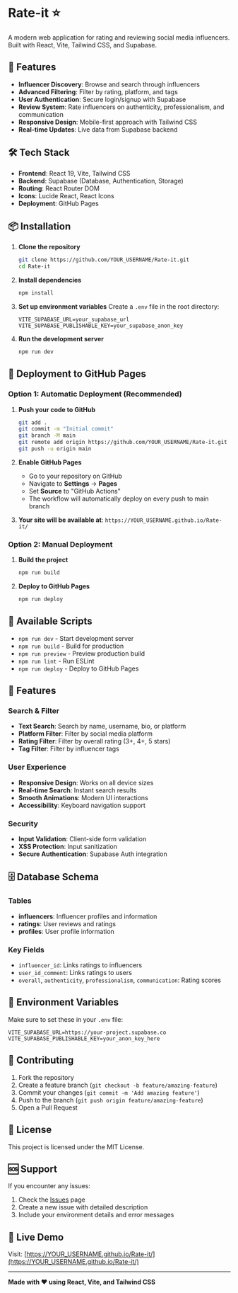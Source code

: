 # Rate-it ⭐

A modern web application for rating and reviewing social media influencers. Built with React, Vite, Tailwind CSS, and Supabase.

## 🚀 Features

- **Influencer Discovery**: Browse and search through influencers
- **Advanced Filtering**: Filter by rating, platform, and tags
- **User Authentication**: Secure login/signup with Supabase
- **Review System**: Rate influencers on authenticity, professionalism, and communication
- **Responsive Design**: Mobile-first approach with Tailwind CSS
- **Real-time Updates**: Live data from Supabase backend

## 🛠️ Tech Stack

- **Frontend**: React 19, Vite, Tailwind CSS
- **Backend**: Supabase (Database, Authentication, Storage)
- **Routing**: React Router DOM
- **Icons**: Lucide React, React Icons
- **Deployment**: GitHub Pages

## 📦 Installation

1. **Clone the repository**
   ```bash
   git clone https://github.com/YOUR_USERNAME/Rate-it.git
   cd Rate-it
   ```

2. **Install dependencies**
   ```bash
   npm install
   ```

3. **Set up environment variables**
   Create a `.env` file in the root directory:
   ```env
   VITE_SUPABASE_URL=your_supabase_url
   VITE_SUPABASE_PUBLISHABLE_KEY=your_supabase_anon_key
   ```

4. **Run the development server**
   ```bash
   npm run dev
   ```

## 🚀 Deployment to GitHub Pages

### Option 1: Automatic Deployment (Recommended)

1. **Push your code to GitHub**
   ```bash
   git add .
   git commit -m "Initial commit"
   git branch -M main
   git remote add origin https://github.com/YOUR_USERNAME/Rate-it.git
   git push -u origin main
   ```

2. **Enable GitHub Pages**
   - Go to your repository on GitHub
   - Navigate to **Settings** → **Pages**
   - Set **Source** to "GitHub Actions"
   - The workflow will automatically deploy on every push to main branch

3. **Your site will be available at**: `https://YOUR_USERNAME.github.io/Rate-it/`

### Option 2: Manual Deployment

1. **Build the project**
   ```bash
   npm run build
   ```

2. **Deploy to GitHub Pages**
   ```bash
   npm run deploy
   ```

## 🔧 Available Scripts

- `npm run dev` - Start development server
- `npm run build` - Build for production
- `npm run preview` - Preview production build
- `npm run lint` - Run ESLint
- `npm run deploy` - Deploy to GitHub Pages

## 📱 Features

### Search & Filter
- **Text Search**: Search by name, username, bio, or platform
- **Platform Filter**: Filter by social media platform
- **Rating Filter**: Filter by overall rating (3+, 4+, 5 stars)
- **Tag Filter**: Filter by influencer tags

### User Experience
- **Responsive Design**: Works on all device sizes
- **Real-time Search**: Instant search results
- **Smooth Animations**: Modern UI interactions
- **Accessibility**: Keyboard navigation support

### Security
- **Input Validation**: Client-side form validation
- **XSS Protection**: Input sanitization
- **Secure Authentication**: Supabase Auth integration

## 🗄️ Database Schema

### Tables
- **influencers**: Influencer profiles and information
- **ratings**: User reviews and ratings
- **profiles**: User profile information

### Key Fields
- `influencer_id`: Links ratings to influencers
- `user_id_comment`: Links ratings to users
- `overall`, `authenticity`, `professionalism`, `communication`: Rating scores

## 🔐 Environment Variables

Make sure to set these in your `.env` file:

```env
VITE_SUPABASE_URL=https://your-project.supabase.co
VITE_SUPABASE_PUBLISHABLE_KEY=your_anon_key_here
```

## 📝 Contributing

1. Fork the repository
2. Create a feature branch (`git checkout -b feature/amazing-feature`)
3. Commit your changes (`git commit -m 'Add amazing feature'`)
4. Push to the branch (`git push origin feature/amazing-feature`)
5. Open a Pull Request

## 📄 License

This project is licensed under the MIT License.

## 🆘 Support

If you encounter any issues:
1. Check the [Issues](https://github.com/YOUR_USERNAME/Rate-it/issues) page
2. Create a new issue with detailed description
3. Include your environment details and error messages

## 🌟 Live Demo

Visit: [https://YOUR_USERNAME.github.io/Rate-it/](https://YOUR_USERNAME.github.io/Rate-it/)

---

**Made with ❤️ using React, Vite, and Tailwind CSS**
